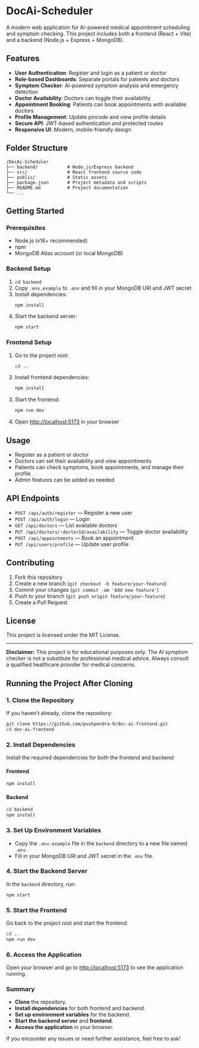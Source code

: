 # DocAi-Scheduler

A modern web application for AI-powered medical appointment scheduling and symptom checking. This project includes both a frontend (React + Vite) and a backend (Node.js + Express + MongoDB).

## Features
- **User Authentication**: Register and login as a patient or doctor
- **Role-based Dashboards**: Separate portals for patients and doctors
- **Symptom Checker**: AI-powered symptom analysis and emergency detection
- **Doctor Availability**: Doctors can toggle their availability
- **Appointment Booking**: Patients can book appointments with available doctors
- **Profile Management**: Update pincode and view profile details
- **Secure API**: JWT-based authentication and protected routes
- **Responsive UI**: Modern, mobile-friendly design

## Folder Structure
```
/DocAi-Scheduler
├── backend/           # Node.js/Express backend
├── src/               # React frontend source code
├── public/            # Static assets
├── package.json       # Project metadata and scripts
├── README.md          # Project documentation
└── ...
```

## Getting Started

### Prerequisites
- Node.js (v16+ recommended)
- npm
- MongoDB Atlas account (or local MongoDB)

### Backend Setup
1. `cd backend`
2. Copy `.env.example` to `.env` and fill in your MongoDB URI and JWT secret
3. Install dependencies:
   ```sh
   npm install
   ```
4. Start the backend server:
   ```sh
   npm start
   ```

### Frontend Setup
1. Go to the project root:
   ```sh
   cd ..
   ```
2. Install frontend dependencies:
   ```sh
   npm install
   ```
3. Start the frontend:
   ```sh
   npm run dev
   ```
4. Open [http://localhost:5173](http://localhost:5173) in your browser

## Usage
- Register as a patient or doctor
- Doctors can set their availability and view appointments
- Patients can check symptoms, book appointments, and manage their profile
- Admin features can be added as needed

## API Endpoints
- `POST /api/auth/register` — Register a new user
- `POST /api/auth/login` — Login
- `GET /api/doctors` — List available doctors
- `PUT /api/doctors/:doctorId/availability` — Toggle doctor availability
- `POST /api/appointments` — Book an appointment
- `PUT /api/users/profile` — Update user profile

## Contributing
1. Fork this repository
2. Create a new branch (`git checkout -b feature/your-feature`)
3. Commit your changes (`git commit -am 'Add new feature'`)
4. Push to your branch (`git push origin feature/your-feature`)
5. Create a Pull Request

## License
This project is licensed under the MIT License.

---

**Disclaimer:** This project is for educational purposes only. The AI symptom checker is not a substitute for professional medical advice. Always consult a qualified healthcare provider for medical concerns.

## Running the Project After Cloning

### 1. Clone the Repository
If you haven't already, clone the repository:
```sh
git clone https://github.com/pushpendra-9/doc-ai-frontend.git
cd doc-ai-frontend
```

### 2. Install Dependencies
Install the required dependencies for both the frontend and backend:

#### Frontend
```sh
npm install
```

#### Backend
```sh
cd backend
npm install
```

### 3. Set Up Environment Variables
- Copy the `.env.example` file in the `backend` directory to a new file named `.env`.
- Fill in your MongoDB URI and JWT secret in the `.env` file.

### 4. Start the Backend Server
In the `backend` directory, run:
```sh
npm start
```

### 5. Start the Frontend
Go back to the project root and start the frontend:
```sh
cd ..
npm run dev
```

### 6. Access the Application
Open your browser and go to [http://localhost:5173](http://localhost:5173) to see the application running.

### Summary
- **Clone** the repository.
- **Install dependencies** for both frontend and backend.
- **Set up environment variables** for the backend.
- **Start the backend server** and **frontend**.
- **Access the application** in your browser.

If you encounter any issues or need further assistance, feel free to ask!
